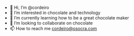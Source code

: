 - 👋 Hi, I’m @cordeiro
- 👀 I’m interested in chocolate and technology
- 🌱 I’m currently learning how to be a great chocolate maker
- 💞️ I’m looking to collaborate on chocolate
- 📫 How to reach me cordeiro@osocra.com

<!---
jimicordeiro/jimicordeiro is a ✨ special ✨ repository because its `README.md` (this file) appears on your GitHub profile.
You can click the Preview link to take a look at your changes.
--->
